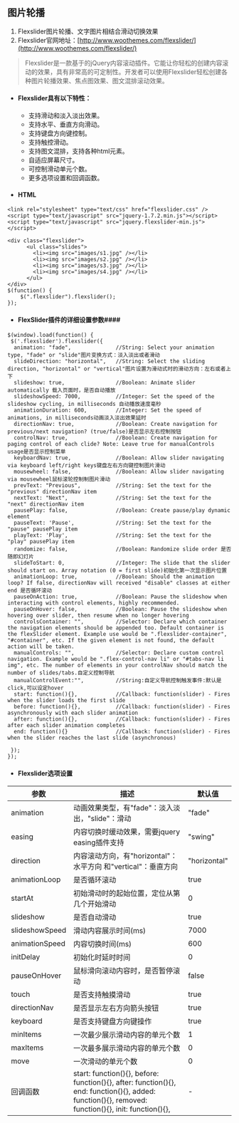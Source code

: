 ## 图片轮播

1. Flexslider图片轮播、文字图片相结合滑动切换效果
2. Flexslider官网地址：[http://www.woothemes.com/flexslider/](http://www.woothemes.com/flexslider/)

> Flexslider是一款基于的jQuery内容滚动插件。它能让你轻松的创建内容滚动的效果，具有非常高的可定制性。开发者可以使用Flexslider轻松创建各种图片轮播效果、焦点图效果、图文混排滚动效果。

- #### Flexslider具有以下特性：

  - 支持滑动和淡入淡出效果。
  - 支持水平、垂直方向滑动。
  - 支持键盘方向键控制。
  - 支持触控滑动。
  - 支持图文混排，支持各种html元素。
  - 自适应屏幕尺寸。
  - 可控制滑动单元个数。
  - 更多选项设置和回调函数。

- #### HTML

```header
<link rel="stylesheet" type="text/css" href="flexslider.css" /> 
<script type="text/javascript" src="jquery-1.7.2.min.js"></script> 
<script type="text/javascript" src="jquery.flexslider-min.js"></script>
```

```body
<div class="flexslider"> 
      <ul class="slides"> 
        <li><img src="images/s1.jpg" /></li> 
        <li><img src="images/s2.jpg" /></li> 
        <li><img src="images/s3.jpg" /></li> 
        <li><img src="images/s4.jpg" /></li> 
      </ul> 
</div>
$(function() { 
    $(".flexslider").flexslider(); 
});     
```

- #### FlexSlider插件的详细设置参数####

```
$(window).load(function() {
 $('.flexslider').flexslider({
  animation: "fade",              //String: Select your animation type, "fade" or "slide"图片变换方式：淡入淡出或者滑动
  slideDirection: "horizontal",   //String: Select the sliding direction, "horizontal" or "vertical"图片设置为滑动式时的滑动方向：左右或者上下
  slideshow: true,                //Boolean: Animate slider automatically 载入页面时，是否自动播放
  slideshowSpeed: 7000,           //Integer: Set the speed of the slideshow cycling, in milliseconds 自动播放速度毫秒
  animationDuration: 600,         //Integer: Set the speed of animations, in milliseconds动画淡入淡出效果延时
  directionNav: true,             //Boolean: Create navigation for previous/next navigation? (true/false)是否显示左右控制按钮
  controlNav: true,               //Boolean: Create navigation for paging control of each clide? Note: Leave true for manualControls usage是否显示控制菜单
  keyboardNav: true,              //Boolean: Allow slider navigating via keyboard left/right keys键盘左右方向键控制图片滑动
  mousewheel: false,              //Boolean: Allow slider navigating via mousewheel鼠标滚轮控制制图片滑动
  prevText: "Previous",           //String: Set the text for the "previous" directionNav item
  nextText: "Next",               //String: Set the text for the "next" directionNav item
  pausePlay: false,               //Boolean: Create pause/play dynamic element
  pauseText: 'Pause',             //String: Set the text for the "pause" pausePlay item
  playText: 'Play',               //String: Set the text for the "play" pausePlay item
  randomize: false,               //Boolean: Randomize slide order 是否随即幻灯片
  slideToStart: 0,                //Integer: The slide that the slider should start on. Array notation (0 = first slide)初始化第一次显示图片位置
  animationLoop: true,            //Boolean: Should the animation loop? If false, directionNav will received "disable" classes at either end 是否循环滚动
  pauseOnAction: true,            //Boolean: Pause the slideshow when interacting with control elements, highly recommended.
  pauseOnHover: false,            //Boolean: Pause the slideshow when hovering over slider, then resume when no longer hovering
  controlsContainer: "",          //Selector: Declare which container the navigation elements should be appended too. Default container is the flexSlider element. Example use would be ".flexslider-container", "#container", etc. If the given element is not found, the default action will be taken.
  manualControls: "",             //Selector: Declare custom control navigation. Example would be ".flex-control-nav li" or "#tabs-nav li img", etc. The number of elements in your controlNav should match the number of slides/tabs.自定义控制导航
  manualControlEvent:"",          //String:自定义导航控制触发事件:默认是click,可以设定hover
  start: function(){},            //Callback: function(slider) - Fires when the slider loads the first slide
  before: function(){},           //Callback: function(slider) - Fires asynchronously with each slider animation
  after: function(){},            //Callback: function(slider) - Fires after each slider animation completes
  end: function(){}               //Callback: function(slider) - Fires when the slider reaches the last slide (asynchronous)
  
 });
});
```



- #### Flexslider选项设置

| 参数             | 描述                                       | 默认值          |
| -------------- | ---------------------------------------- | ------------ |
| animation      | 动画效果类型，有"fade"：淡入淡出，"slide"：滑动           | "fade"       |
| easing         | 内容切换时缓动效果，需要jquery easing插件支持            | "swing"      |
| direction      | 内容滚动方向，有"horizontal"：水平方向 和"vertical"：垂直方向 | "horizontal" |
| animationLoop  | 是否循环滚动                                   | true         |
| startAt        | 初始滑动时的起始位置，定位从第几个开始滑动                    | 0            |
| slideshow      | 是否自动滑动                                   | true         |
| slideshowSpeed | 滑动内容展示时间(ms)                             | 7000         |
| animationSpeed | 内容切换时间(ms)                               | 600          |
| initDelay      | 初始化时延时时间                                 | 0            |
| pauseOnHover   | 鼠标滑向滚动内容时，是否暂停滚动                         | false        |
| touch          | 是否支持触摸滑动                                 | true         |
| directionNav   | 是否显示左右方向箭头按钮                             | true         |
| keyboard       | 是否支持键盘方向键操作                              | true         |
| minItems       | 一次最少展示滑动内容的单元个数                          | 1            |
| maxItems       | 一次最多展示滑动内容的单元个数                          | 0            |
| move           | 一次滑动的单元个数                                | 0            |
| 回调函数           | start: function(){},            before: function(){},           after: function(){},            end: function(){},            added: function(){},            removed: function(){},            init: function(){}, | -            |

